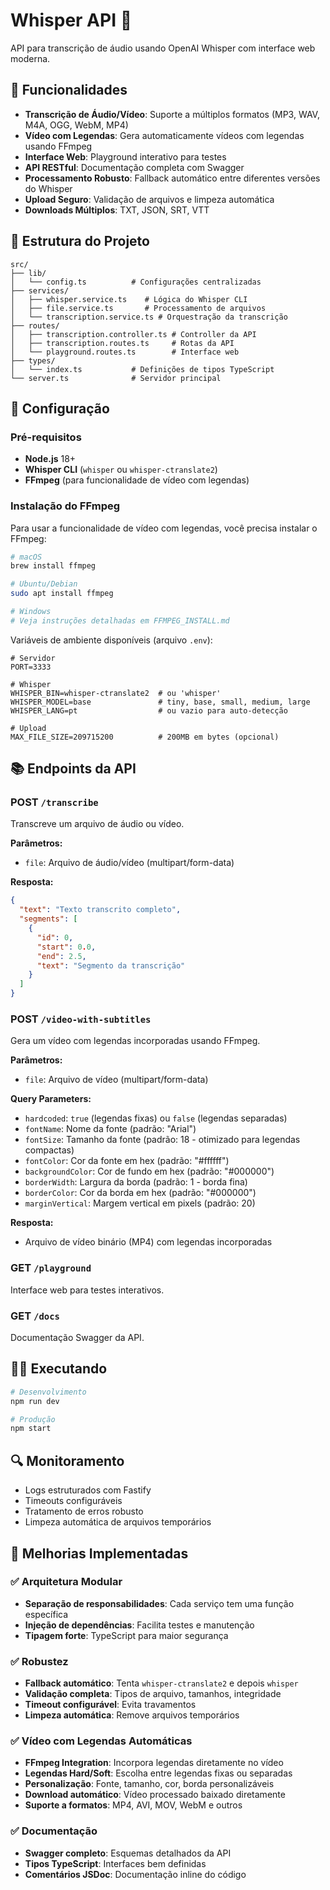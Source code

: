 # Whisper API 🎤

API para transcrição de áudio usando OpenAI Whisper com interface web moderna.

## 🚀 Funcionalidades

- **Transcrição de Áudio/Vídeo**: Suporte a múltiplos formatos (MP3, WAV, M4A, OGG, WebM, MP4)
- **Vídeo com Legendas**: Gera automaticamente vídeos com legendas usando FFmpeg
- **Interface Web**: Playground interativo para testes
- **API RESTful**: Documentação completa com Swagger
- **Processamento Robusto**: Fallback automático entre diferentes versões do Whisper
- **Upload Seguro**: Validação de arquivos e limpeza automática
- **Downloads Múltiplos**: TXT, JSON, SRT, VTT

## 📁 Estrutura do Projeto

```
src/
├── lib/
│   └── config.ts          # Configurações centralizadas
├── services/
│   ├── whisper.service.ts    # Lógica do Whisper CLI
│   ├── file.service.ts       # Processamento de arquivos
│   └── transcription.service.ts # Orquestração da transcrição
├── routes/
│   ├── transcription.controller.ts # Controller da API
│   ├── transcription.routes.ts     # Rotas da API
│   └── playground.routes.ts        # Interface web
├── types/
│   └── index.ts           # Definições de tipos TypeScript
└── server.ts              # Servidor principal
```

## 🔧 Configuração

### Pré-requisitos
- **Node.js** 18+ 
- **Whisper CLI** (`whisper` ou `whisper-ctranslate2`)
- **FFmpeg** (para funcionalidade de vídeo com legendas)

### Instalação do FFmpeg
Para usar a funcionalidade de vídeo com legendas, você precisa instalar o FFmpeg:

```bash
# macOS
brew install ffmpeg

# Ubuntu/Debian
sudo apt install ffmpeg

# Windows
# Veja instruções detalhadas em FFMPEG_INSTALL.md
```

Variáveis de ambiente disponíveis (arquivo `.env`):

```env
# Servidor
PORT=3333

# Whisper
WHISPER_BIN=whisper-ctranslate2  # ou 'whisper'
WHISPER_MODEL=base               # tiny, base, small, medium, large
WHISPER_LANG=pt                  # ou vazio para auto-detecção

# Upload
MAX_FILE_SIZE=209715200          # 200MB em bytes (opcional)
```

## 📚 Endpoints da API

### POST `/transcribe`
Transcreve um arquivo de áudio ou vídeo.

**Parâmetros:**
- `file`: Arquivo de áudio/vídeo (multipart/form-data)

**Resposta:**
```json
{
  "text": "Texto transcrito completo",
  "segments": [
    {
      "id": 0,
      "start": 0.0,
      "end": 2.5,
      "text": "Segmento da transcrição"
    }
  ]
}
```

### POST `/video-with-subtitles`
Gera um vídeo com legendas incorporadas usando FFmpeg.

**Parâmetros:**
- `file`: Arquivo de vídeo (multipart/form-data)

**Query Parameters:**
- `hardcoded`: `true` (legendas fixas) ou `false` (legendas separadas)
- `fontName`: Nome da fonte (padrão: "Arial")
- `fontSize`: Tamanho da fonte (padrão: 18 - otimizado para legendas compactas)
- `fontColor`: Cor da fonte em hex (padrão: "#ffffff")
- `backgroundColor`: Cor de fundo em hex (padrão: "#000000")
- `borderWidth`: Largura da borda (padrão: 1 - borda fina)
- `borderColor`: Cor da borda em hex (padrão: "#000000")
- `marginVertical`: Margem vertical em pixels (padrão: 20)

**Resposta:**
- Arquivo de vídeo binário (MP4) com legendas incorporadas

### GET `/playground`
Interface web para testes interativos.

### GET `/docs`
Documentação Swagger da API.

## 🏃‍♂️ Executando

```bash
# Desenvolvimento
npm run dev

# Produção
npm start
```

## 🔍 Monitoramento

- Logs estruturados com Fastify
- Timeouts configuráveis
- Tratamento de erros robusto
- Limpeza automática de arquivos temporários

## 🎯 Melhorias Implementadas

### ✅ Arquitetura Modular
- **Separação de responsabilidades**: Cada serviço tem uma função específica
- **Injeção de dependências**: Facilita testes e manutenção
- **Tipagem forte**: TypeScript para maior segurança

### ✅ Robustez
- **Fallback automático**: Tenta `whisper-ctranslate2` e depois `whisper`
- **Validação completa**: Tipos de arquivo, tamanhos, integridade
- **Timeout configurável**: Evita travamentos
- **Limpeza automática**: Remove arquivos temporários

### ✅ Vídeo com Legendas Automáticas
- **FFmpeg Integration**: Incorpora legendas diretamente no vídeo
- **Legendas Hard/Soft**: Escolha entre legendas fixas ou separadas
- **Personalização**: Fonte, tamanho, cor, borda personalizáveis
- **Download automático**: Vídeo processado baixado diretamente
- **Suporte a formatos**: MP4, AVI, MOV, WebM e outros

### ✅ Documentação
- **Swagger completo**: Esquemas detalhados da API
- **Tipos TypeScript**: Interfaces bem definidas
- **Comentários JSDoc**: Documentação inline do código
